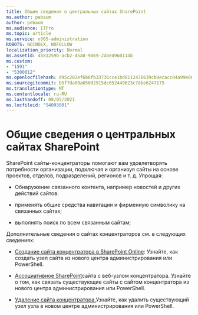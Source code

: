 ```yaml
---
title: Общие сведения о центральных сайтах SharePoint
ms.author: pebaum
author: pebaum
ms.audience: ITPro
ms.topic: article
ms.service: o365-administration
ROBOTS: NOINDEX, NOFOLLOW
localization_priority: Normal
ms.assetid: 4583259b-acb2-45a0-9469-2abe496011ab
ms.custom:
- "1591"
- "5300012"
ms.openlocfilehash: d95c282ef6b6fb33736cce1bd8112476639cb0ecacc04a99e06869bf3feb830f
ms.sourcegitcommit: b5f7da89a650d2915dc652449623c78be6247175
ms.translationtype: MT
ms.contentlocale: ru-RU
ms.lasthandoff: 08/05/2021
ms.locfileid: "54093801"
---
```

# <a name="sharepoint-hub-sites-overview"></a>Общие сведения о центральных сайтах SharePoint

SharePoint сайты-концентраторы помогают вам удовлетворять потребности организации, подключая и организуя сайты на основе проектов, отделов, подразделений, регионов и т. д. Упрощая:

- Обнаружение связанного контента, например новостей и других действий сайтов.

- применять общие средства навигации и фирменную символику на связанных сайтах; 

- выполнять поиск по всем связанным сайтам;

Дополнительные сведения о сайтах концентраторов см. в следующих сведениях:
- [Создание сайта концентратора в SharePoint Online](https://docs.microsoft.com/sharepoint/create-hub-site): Узнайте, как создать узел сайта из нового центра администрирования или PowerShell.

- [Ассоциативное SharePoint](https://support.office.com/article/associate-a-sharepoint-site-with-a-hub-site-ae0009fd-af04-4d3d-917d-88edb43efc05)сайта с веб-узлом концентратора. Узнайте о том, как связать существующие сайты с сайтом концентратора из нового центра администрирования или PowerShell.

- [Удаление сайта концентратора.](https://docs.microsoft.com/sharepoint/remove-hub-site)Узнайте, как удалить существующий узел узла в новом центре администрирования или PowerShell.

